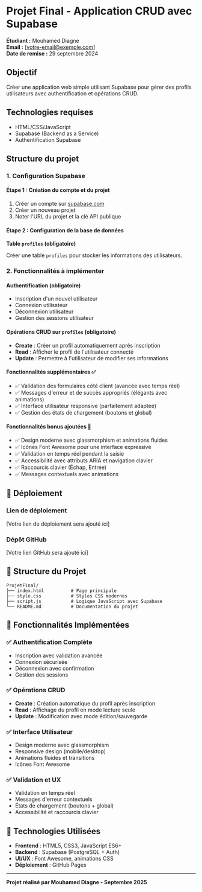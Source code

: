 # Projet Final - Application CRUD avec Supabase

**Étudiant :** Mouhamed Diagne  
**Email :** [votre-email@exemple.com]  
**Date de remise :** 29 septembre 2024

## Objectif
Créer une application web simple utilisant Supabase pour gérer des profils utilisateurs avec authentification et opérations CRUD.

## Technologies requises
- HTML/CSS/JavaScript
- Supabase (Backend as a Service)
- Authentification Supabase

## Structure du projet

### 1. Configuration Supabase

#### Étape 1 : Création du compte et du projet
1. Créer un compte sur [supabase.com](https://supabase.com)
2. Créer un nouveau projet
3. Noter l'URL du projet et la clé API publique

#### Étape 2 : Configuration de la base de données

**Table `profiles` (obligatoire)**

Créer une table `profiles` pour stocker les informations des utilisateurs.

### 2. Fonctionnalités à implémenter

#### Authentification (obligatoire)
- Inscription d'un nouvel utilisateur
- Connexion utilisateur
- Déconnexion utilisateur
- Gestion des sessions utilisateur

#### Opérations CRUD sur `profiles` (obligatoire)
- **Create** : Créer un profil automatiquement après inscription
- **Read** : Afficher le profil de l'utilisateur connecté
- **Update** : Permettre à l'utilisateur de modifier ses informations

#### Fonctionnalités supplémentaires ✅
- ✅ Validation des formulaires côté client (avancée avec temps réel)
- ✅ Messages d'erreur et de succès appropriés (élégants avec animations)
- ✅ Interface utilisateur responsive (parfaitement adaptée)
- ✅ Gestion des états de chargement (boutons et global)

#### Fonctionnalités bonus ajoutées 🎨
- ✅ Design moderne avec glassmorphism et animations fluides
- ✅ Icônes Font Awesome pour une interface expressive
- ✅ Validation en temps réel pendant la saisie
- ✅ Accessibilité avec attributs ARIA et navigation clavier
- ✅ Raccourcis clavier (Échap, Entrée)
- ✅ Messages contextuels avec animations


## 🚀 Déploiement

### Lien de déploiement
[Votre lien de déploiement sera ajouté ici]

### Dépôt GitHub
[Votre lien GitHub sera ajouté ici]

## 📁 Structure du Projet
```
ProjetFinal/
├── index.html          # Page principale
├── style.css           # Styles CSS modernes
├── script.js           # Logique JavaScript avec Supabase
└── README.md           # Documentation du projet
```

## 🎯 Fonctionnalités Implémentées

### ✅ Authentification Complète
- Inscription avec validation avancée
- Connexion sécurisée
- Déconnexion avec confirmation
- Gestion des sessions

### ✅ Opérations CRUD
- **Create** : Création automatique du profil après inscription
- **Read** : Affichage du profil en mode lecture seule
- **Update** : Modification avec mode édition/sauvegarde

### ✅ Interface Utilisateur
- Design moderne avec glassmorphism
- Responsive design (mobile/desktop)
- Animations fluides et transitions
- Icônes Font Awesome

### ✅ Validation et UX
- Validation en temps réel
- Messages d'erreur contextuels
- États de chargement (boutons + global)
- Accessibilité et raccourcis clavier

## 🔧 Technologies Utilisées
- **Frontend** : HTML5, CSS3, JavaScript ES6+
- **Backend** : Supabase (PostgreSQL + Auth)
- **UI/UX** : Font Awesome, animations CSS
- **Déploiement** : GitHub Pages 

---

**Projet réalisé par Mouhamed Diagne - Septembre 2025** 